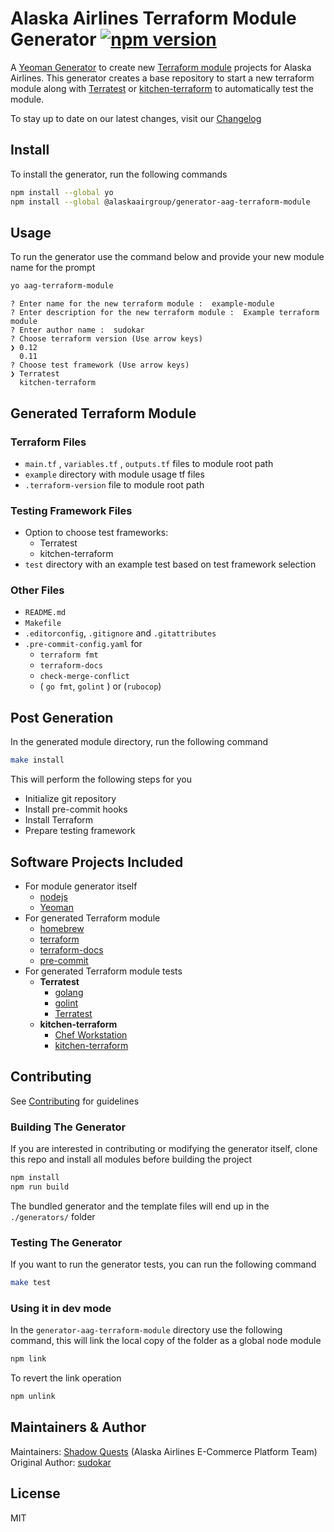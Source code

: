 # Alaska Airlines Terraform Module Generator [![npm version](https://badge.fury.io/js/%40alaskaairgroup%2Fgenerator-aag-terraform-module.svg)](https://badge.fury.io/js/%40alaskaairgroup%2Fgenerator-aag-terraform-module)

A [Yeoman Generator](http://yeoman.io/) to create new [Terraform module](https://www.terraform.io/docs/configuration/modules.html) projects for Alaska Airlines. This generator creates a base repository to start a new terraform module along with [Terratest](https://github.com/gruntwork-io/terratest) or [kitchen-terraform](https://rubygems.org/gems/kitchen-terraform) to automatically test the module.

To stay up to date on our latest changes, visit our [Changelog](./docs/CHANGELOG.md)

## Install

To install the generator, run the following commands

```sh
npm install --global yo
npm install --global @alaskaairgroup/generator-aag-terraform-module
```

## Usage

To run the generator use the command below and provide your new module name for the prompt

```sh
yo aag-terraform-module
```

```text
? Enter name for the new terraform module :  example-module
? Enter description for the new terraform module :  Example terraform module
? Enter author name :  sudokar
? Choose terraform version (Use arrow keys)
❯ 0.12
  0.11
? Choose test framework (Use arrow keys)
❯ Terratest
  kitchen-terraform
```

## Generated Terraform Module

### Terraform Files

- `main.tf` , `variables.tf` , `outputs.tf` files to module root path
- `example` directory with module usage tf files
- `.terraform-version` file to module root path

### Testing Framework Files

- Option to choose test frameworks:
  - Terratest
  - kitchen-terraform
- `test` directory with an example test based on test framework selection

### Other Files

- `README.md`
- `Makefile`
- `.editorconfig`, `.gitignore` and `.gitattributes`
- `.pre-commit-config.yaml` for
  - `terraform fmt`
  - `terraform-docs`
  - `check-merge-conflict`
  - ( `go fmt`, `golint` ) or (`rubocop`)

## Post Generation

In the generated module directory, run the following command

```sh
make install
```

This will perform the following steps for you

- Initialize git repository
- Install pre-commit hooks
- Install Terraform
- Prepare testing framework

## Software Projects Included

- For module generator itself
  - [nodejs](https://nodejs.org/en/download/)
  - [Yeoman](https://yeoman.io/)
- For generated Terraform module
  - [homebrew](https://brew.sh/)
  - [terraform](https://learn.hashicorp.com/terraform/getting-started/install#installing-terraform)
  - [terraform-docs](https://github.com/segmentio/terraform-docs)
  - [pre-commit](https://pre-commit.com/#install)
- For generated Terraform module tests
  - **Terratest**
    - [golang](https://golang.org/doc/install#install)
    - [golint](https://github.com/golang/lint#installation)
    - [Terratest](https://github.com/gruntwork-io/terratest)
  - **kitchen-terraform**
    - [Chef Workstation](https://downloads.chef.io/chef-workstation/)
    - [kitchen-terraform](https://rubygems.org/gems/kitchen-terraform)

## Contributing

See [Contributing](./docs/CONTRIBUTING.md) for guidelines

### Building The Generator

If you are interested in contributing or modifying the generator itself, clone this repo and install all modules before building the project

```sh
npm install
npm run build
```

The bundled generator and the template files will end up in the `./generators/` folder

### Testing The Generator

If you want to run the generator tests, you can run the following command

```sh
make test
```

### Using it in dev mode

In the `generator-aag-terraform-module` directory use the following command, this will link the local copy of the folder as a global node module

```sh
npm link
```

To revert the link operation

```sh
npm unlink
```

## Maintainers & Author

Maintainers: [Shadow Quests](shadowquests@alaskaair.com) (Alaska Airlines E-Commerce Platform Team)  
Original Author: [sudokar](https://github.com/sudokar)

## License

MIT

